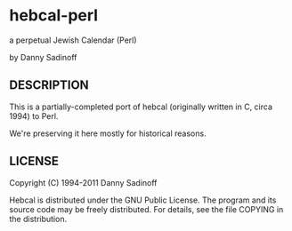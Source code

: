 hebcal-perl
===========

a perpetual Jewish Calendar (Perl)

by Danny Sadinoff

## DESCRIPTION
This is a partially-completed port of hebcal (originally written in C, circa 1994) to Perl.

We're preserving it here mostly for historical reasons.

## LICENSE
Copyright (C) 1994-2011  Danny Sadinoff  

Hebcal is distributed under the GNU Public License.  The program
and its source code may be freely distributed.  For details, see
the file COPYING in the distribution.
